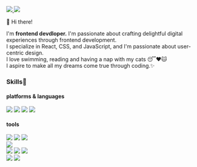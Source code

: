 <p>  
<a href="https://velog.io/@seeyong_0" target="_blank">
  <img src="https://img.shields.io/badge/Velog-20C997?style=flat-square&logo=Velog&logoColor=white"/>
</a>
<img src="https://img.shields.io/badge/seyoungchung9050@gmail.com-EA4335?style=flat-square&logo=Gmail&logoColor=white"/>
</p>

<p>
  👋 Hi there!
</p>
<p>
  I'm <b>frontend devdloper.</b> I'm passionate about crafting delightful digital experiences through frontend development.<br/>
  I specialize in React, CSS, and JavaScript, and I'm passionate about user-centric design.<br/> 
  I love swimming, reading and having a nap with my cats 😴❤️🐱 <br/> 
  I aspire to make all my dreams come true through coding.✨
</p>

### Skills💪
#### platforms & languages
<p>
<img src="https://img.shields.io/badge/React-61DAFB?style=flat-square&logo=React&logoColor=white"/>
<img src="https://img.shields.io/badge/Next.js-000000?style=flat-square&logo=Next.js&logoColor=white"/>
<img src="https://img.shields.io/badge/JavaScript-F7DF12?style=flat-square&logo=JavaScript&logoColor=white"/>   
<img src="https://img.shields.io/badge/TypeScript-3178C6?style=flat-square&logo=TypeScript&logoColor=white"/>  
</p>

#### tools
<p>
<img src="https://img.shields.io/badge/Redux-764ABC?style=flat-square&logo=Redux&logoColor=white"/>
<img src="https://img.shields.io/badge/React Query-FF4154?style=flat-square&logo=ReactQuery&logoColor=white"/>
<img src="https://img.shields.io/badge/React Hook Form-EC5990?style=flat-square&logo=ReactHookForm&logoColor=white"/> 
<br/> 
<img src="https://img.shields.io/badge/Sanity-F03E2F?style=flat-square&logo=Sanity&logoColor=white"/>
<br/> 
<img src="https://img.shields.io/badge/Create React App-09D3AC?style=flat-square&logo=CreateReactApp&logoColor=white"/>  
<img src="https://img.shields.io/badge/Vite-646CFF?style=flat-square&logo=Vite&logoColor=white"/>  
<img src="https://img.shields.io/badge/Vercel-000000?style=flat-square&logo=Vercel&logoColor=white"/> 
<br/> 
<img src="https://img.shields.io/badge/Tailwind CSS-06B6D4?style=flat-square&logo=TailwindCSS&logoColor=white"/> 
<img src="https://img.shields.io/badge/styled-components-DB7093?style=flat-square&logo=styled-components&logoColor=white"/>   
</p>


<!--
**seyoung97/seyoung97** is a ✨ _special_ ✨ repository because its `README.md` (this file) appears on your GitHub profile.

Here are some ideas to get you started:

- 🔭 I’m currently working on ...
- 🌱 I’m currently learning ...
- 👯 I’m looking to collaborate on ...
- 🤔 I’m looking for help with ...
- 💬 Ask me about ...
- 📫 How to reach me: ...
- 😄 Pronouns: ...
- ⚡ Fun fact: ...
-->
